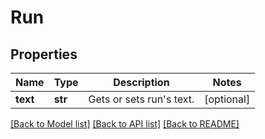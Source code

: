 # Run

## Properties
Name | Type | Description | Notes
------------ | ------------- | ------------- | -------------
**text** | **str** | Gets or sets run&#x27;s text. | [optional] 

[[Back to Model list]](../README.md#documentation-for-models) [[Back to API list]](../README.md#documentation-for-api-endpoints) [[Back to README]](../README.md)

